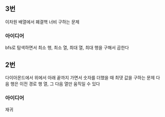 ## 3번
이차원 배열에서 폐결핵 너비 구하는 문제

### 아이디어
bfs로 탐색하면서 최소 행, 최소 열, 최대 열, 최대 행을 구해서 곱한다 

## 2번
다이아몬드에서 위에서 아래 끝까지 가면서 숫자를 더했을 때 최댓 값을 구하는 문제
다음 행은 이전 경로 행 열, 그 다음 열만 움직일 수 있다

### 아이디어
재귀
